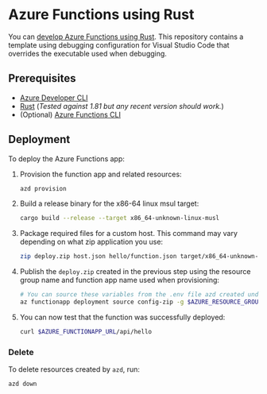 # Azure Functions using Rust

You can [develop Azure Functions using Rust](https://learn.microsoft.com/azure/azure-functions/create-first-function-vs-code-other). This repository contains a template using debugging configuration for Visual Studio Code that overrides the executable used when debugging.

## Prerequisites

* [Azure Developer CLI](https://aka.ms/azure-dev)
* [Rust](https://www.rust-lang.org)
  (*Tested against 1.81 but any recent version should work.*)
* (Optional) [Azure Functions CLI](https://learn.microsoft.com/azure/azure-functions/functions-run-local)

## Deployment

To deploy the Azure Functions app:

1. Provision the function app and related resources:

   ```bash
   azd provision
   ```

2. Build a release binary for the x86-64 linux msul target:

   ```bash
   cargo build --release --target x86_64-unknown-linux-musl
   ```

3. Package required files for a custom host. This command may vary depending on what zip application you use:

   ```bash
   zip deploy.zip host.json hello/function.json target/x86_64-unknown-linux-musl/release/handler
   ```

4. Publish the `deploy.zip` created in the previous step using the resource group name and function app name used when provisioning:

   ```bash
   # You can source these variables from the .env file azd created under .azure/{env-name}.
   az functionapp deployment source config-zip -g $AZURE_RESOURCE_GROUP -n $AZURE_FUNCTIONAPP_NAME --src deploy.zip
   ```

5. You can now test that the function was successfully deployed:

   ```bash
   curl $AZURE_FUNCTIONAPP_URL/api/hello
   ```

### Delete

To delete resources created by `azd`, run:

```bash
azd down
```
